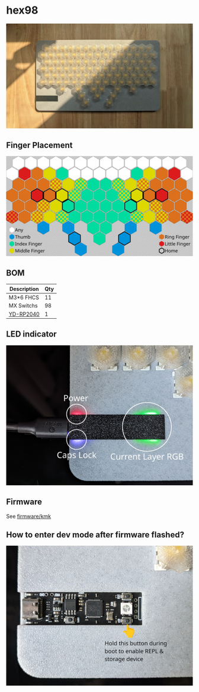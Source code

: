 # hex98

![](images/hex98.jpg)

## Finger Placement

![](images/finger_placement.svg)

## BOM

| Description      | Qty |
| ---------------- | --- |
| M3*6 FHCS        | 11  |
| MX Switchs       | 98  |
| [YD-RP2040](ali) | 1   |

[ali]: https://www.aliexpress.us/item/3256803817805852.html

## LED indicator

![](images/led.jpg)

## Firmware

See [firmware/kmk](firmware/kmk)

## How to enter dev mode after firmware flashed?

![](images/button.jpg)
